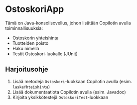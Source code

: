 # OstoskoriApp

Tämä on Java-konsolisovellus, johon lisätään Copilotin avulla toiminnallisuuksia:
- Ostoskorin yhteishinta
- Tuotteiden poisto
- Haku nimellä
- Testit Ostoskori-luokalle (JUnit)

## Harjoitusohje

1. Lisää metodeja `Ostoskori`-luokkaan Copilotin avulla (esim. `laskeYhteishinta`)
2. Lisää dokumentaatiota Copilotin avulla (esim. Javadoc)
3. Kirjoita yksikkötestejä `OstoskoriTest`-luokkaan
